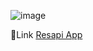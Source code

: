 ![image](https://github.com/DIGORACCOON4279/ResapiApp/assets/88150970/292e2e6a-69fe-4783-adf7-9a8ac7aaca35)</br>



🚀Link [Resapi App](https://digoraccoon4279.github.io/ResapiApp/)
